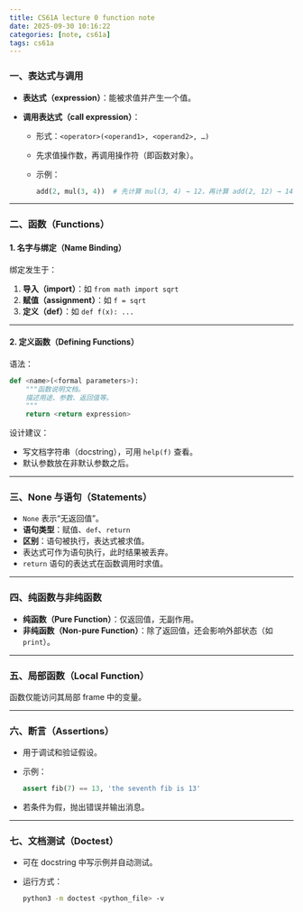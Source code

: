 ```yaml
---
title: CS61A lecture 0 function note
date: 2025-09-30 10:16:22
categories: [note, cs61a]
tags: cs61a
---
```




### 一、表达式与调用

* **表达式（expression）**：能被求值并产生一个值。
* **调用表达式（call expression）**：

  * 形式：`<operator>(<operand1>, <operand2>, …)`
  * 先求值操作数，再调用操作符（即函数对象）。
  * 示例：

    ```py
    add(2, mul(3, 4))  # 先计算 mul(3, 4) → 12，再计算 add(2, 12) → 14
    ```

---

### 二、函数（Functions）

#### 1. 名字与绑定（Name Binding）

绑定发生于：

1. **导入（import）**：如 `from math import sqrt`
2. **赋值（assignment）**：如 `f = sqrt`
3. **定义（def）**：如 `def f(x): ...`

---

#### 2. 定义函数（Defining Functions）

语法：

```py
def <name>(<formal parameters>):
    """函数说明文档。
    描述用途、参数、返回值等。
    """
    return <return expression>
```

设计建议：

* 写文档字符串（docstring），可用 `help(f)` 查看。
* 默认参数放在非默认参数之后。

---

### 三、None 与语句（Statements）

* `None` 表示“无返回值”。
* **语句类型**：赋值、`def`、`return`
* **区别**：语句被执行，表达式被求值。
* 表达式可作为语句执行，此时结果被丢弃。
* `return` 语句的表达式在函数调用时求值。

---

### 四、纯函数与非纯函数

* **纯函数（Pure Function）**：仅返回值，无副作用。
* **非纯函数（Non-pure Function）**：除了返回值，还会影响外部状态（如 `print`）。

---

### 五、局部函数（Local Function）

函数仅能访问其局部 frame 中的变量。

---

### 六、断言（Assertions）

* 用于调试和验证假设。
* 示例：

  ```py
  assert fib(7) == 13, 'the seventh fib is 13'
  ```
* 若条件为假，抛出错误并输出消息。

---

### 七、文档测试（Doctest）

* 可在 docstring 中写示例并自动测试。
* 运行方式：

  ```bash
  python3 -m doctest <python_file> -v
  ```
